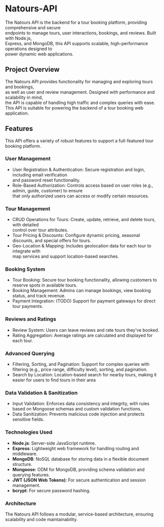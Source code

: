 # Natours-API

The Natours API is the backend for a tour booking platform, providing comprehensive and secure  
endpoints to manage tours, user interactions, bookings, and reviews. Built with Node.js,  
Express, and MongoDB, this API supports scalable, high-performance operations designed to  
power dynamic web applications.

## Project Overview

The Natours API provides functionality for managing and exploring tours and bookings,  
as well as user and review management. Designed with performance and scalability in mind,  
the API is capable of handling high traffic and complex queries with ease.  
This API is suitable for powering the backend of a tour booking web application.

## Features

This API offers a variety of robust features to support a full-featured tour booking platform.

### User Management

-   User Registration & Authentication: Secure registration and login, including email verification  
    and password reset functionality.
-   Role-Based Authorization: Controls access based on user roles (e.g., admin, guide, customer) to ensure  
    that only authorized users can access or modify certain resources.

### Tour Management

-   CRUD Operations for Tours: Create, update, retrieve, and delete tours, with detailed  
    control over tour attributes.
-   Tour Pricing & Discounts: Configure dynamic pricing, seasonal discounts, and
    special offers for tours.
-   Geo-Location & Mapping: Includes geolocation data for each tour to integrate with  
    map services and support location-based searches.

### Booking System

-   Tour Booking: Secure tour booking functionality, allowing customers to reserve spots in available tours.
-   Booking Management: Admins can manage bookings, view booking status, and track revenue.
-   Payment Integration: (TODO) Support for payment gateways for direct tour payments.

### Reviews and Ratings

-   Review System: Users can leave reviews and rate tours they’ve booked.
-   Rating Aggregation: Average ratings are calculated and displayed for each tour.

### Advanced Querying

-   Filtering, Sorting, and Pagination: Support for complex queries with  
    filtering (e.g., price range, difficulty level), sorting, and pagination.
-   Search by Location: Location-based search for nearby tours, making it easier for users to find tours in their area

### Data Validation & Sanitization

-   Input Validation: Enforces data consistency and integrity, with rules based on Mongoose schemas and custom validation
    functions.
-   Data Sanitization: Prevents malicious code injection and protects sensitive fields.

### Technologies Used

-   **Node.js**: Server-side JavaScript runtime.
-   **Express**: Lightweight web framework for handling routing and middleware.
-   **MongoDB**: NoSQL database for storing data in a flexible document structure.
-   **Mongoose**: ODM for MongoDB, providing schema validation and querying features.
-   **JWT (JSON Web Tokens)**: For secure authentication and session management.
-   **bcrypt**: For secure password hashing.

### Architecture

The Natours API follows a modular, service-based architecture, ensuring scalability and code
maintainability.
